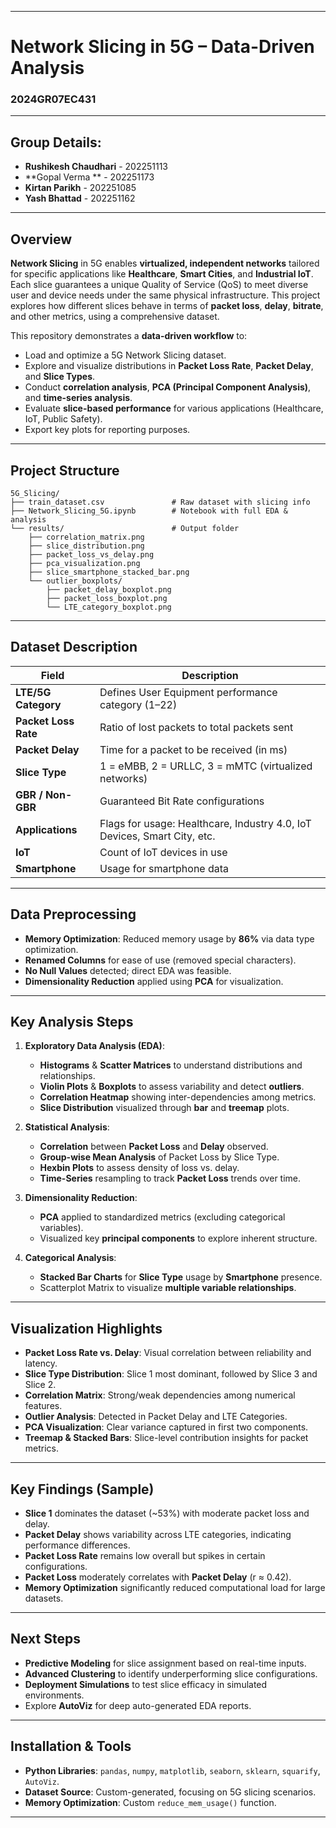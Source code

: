 
---

# Network Slicing in 5G – Data-Driven Analysis  
### 2024GR07EC431

---

## Group Details:

- **Rushikesh Chaudhari** - 202251113  
- **Gopal Verma ** - 202251173 
- **Kirtan Parikh** - 202251085
- **Yash Bhattad** - 202251162

---

## Overview

**Network Slicing** in 5G enables **virtualized, independent networks** tailored for specific applications like **Healthcare**, **Smart Cities**, and **Industrial IoT**. Each slice guarantees a unique Quality of Service (QoS) to meet diverse user and device needs under the same physical infrastructure. This project explores how different slices behave in terms of **packet loss**, **delay**, **bitrate**, and other metrics, using a comprehensive dataset.

This repository demonstrates a **data-driven workflow** to:

- Load and optimize a 5G Network Slicing dataset.
- Explore and visualize distributions in **Packet Loss Rate**, **Packet Delay**, and **Slice Types**.
- Conduct **correlation analysis**, **PCA (Principal Component Analysis)**, and **time-series analysis**.
- Evaluate **slice-based performance** for various applications (Healthcare, IoT, Public Safety).
- Export key plots for reporting purposes.

---

## Project Structure

```
5G_Slicing/
├── train_dataset.csv               # Raw dataset with slicing info
├── Network_Slicing_5G.ipynb        # Notebook with full EDA & analysis
└── results/                        # Output folder
    ├── correlation_matrix.png
    ├── slice_distribution.png
    ├── packet_loss_vs_delay.png
    ├── pca_visualization.png
    ├── slice_smartphone_stacked_bar.png
    └── outlier_boxplots/
        ├── packet_delay_boxplot.png
        ├── packet_loss_boxplot.png
        └── LTE_category_boxplot.png
```

---

## Dataset Description

| **Field**               | **Description**                                                         |
|-------------------------|-------------------------------------------------------------------------|
| **LTE/5G Category**     | Defines User Equipment performance category (1–22)                     |
| **Packet Loss Rate**    | Ratio of lost packets to total packets sent                             |
| **Packet Delay**        | Time for a packet to be received (in ms)                                |
| **Slice Type**          | 1 = eMBB, 2 = URLLC, 3 = mMTC (virtualized networks)                    |
| **GBR / Non-GBR**       | Guaranteed Bit Rate configurations                                      |
| **Applications**        | Flags for usage: Healthcare, Industry 4.0, IoT Devices, Smart City, etc.|
| **IoT**                 | Count of IoT devices in use                                             |
| **Smartphone**          | Usage for smartphone data                                               |

---

## Data Preprocessing

- **Memory Optimization**: Reduced memory usage by **86%** via data type optimization.
- **Renamed Columns** for ease of use (removed special characters).
- **No Null Values** detected; direct EDA was feasible.
- **Dimensionality Reduction** applied using **PCA** for visualization.

---

## Key Analysis Steps

1. **Exploratory Data Analysis (EDA)**:
   - **Histograms** & **Scatter Matrices** to understand distributions and relationships.
   - **Violin Plots** & **Boxplots** to assess variability and detect **outliers**.
   - **Correlation Heatmap** showing inter-dependencies among metrics.
   - **Slice Distribution** visualized through **bar** and **treemap** plots.

2. **Statistical Analysis**:
   - **Correlation** between **Packet Loss** and **Delay** observed.
   - **Group-wise Mean Analysis** of Packet Loss by Slice Type.
   - **Hexbin Plots** to assess density of loss vs. delay.
   - **Time-Series** resampling to track **Packet Loss** trends over time.

3. **Dimensionality Reduction**:
   - **PCA** applied to standardized metrics (excluding categorical variables).
   - Visualized key **principal components** to explore inherent structure.

4. **Categorical Analysis**:
   - **Stacked Bar Charts** for **Slice Type** usage by **Smartphone** presence.
   - Scatterplot Matrix to visualize **multiple variable relationships**.

---

## Visualization Highlights

- **Packet Loss Rate vs. Delay**: Visual correlation between reliability and latency.
- **Slice Type Distribution**: Slice 1 most dominant, followed by Slice 3 and Slice 2.
- **Correlation Matrix**: Strong/weak dependencies among numerical features.
- **Outlier Analysis**: Detected in Packet Delay and LTE Categories.
- **PCA Visualization**: Clear variance captured in first two components.
- **Treemap & Stacked Bars**: Slice-level contribution insights for packet metrics.

---

## Key Findings (Sample)

- **Slice 1** dominates the dataset (~53%) with moderate packet loss and delay.
- **Packet Delay** shows variability across LTE categories, indicating performance differences.
- **Packet Loss Rate** remains low overall but spikes in certain configurations.
- **Packet Loss** moderately correlates with **Packet Delay** (r ≈ 0.42).
- **Memory Optimization** significantly reduced computational load for large datasets.

---

## Next Steps

- **Predictive Modeling** for slice assignment based on real-time inputs.
- **Advanced Clustering** to identify underperforming slice configurations.
- **Deployment Simulations** to test slice efficacy in simulated environments.
- Explore **AutoViz** for deep auto-generated EDA reports.

---

## Installation & Tools

- **Python Libraries**: `pandas`, `numpy`, `matplotlib`, `seaborn`, `sklearn`, `squarify`, `AutoViz`.
- **Dataset Source**: Custom-generated, focusing on 5G slicing scenarios.
- **Memory Optimization**: Custom `reduce_mem_usage()` function.

---
